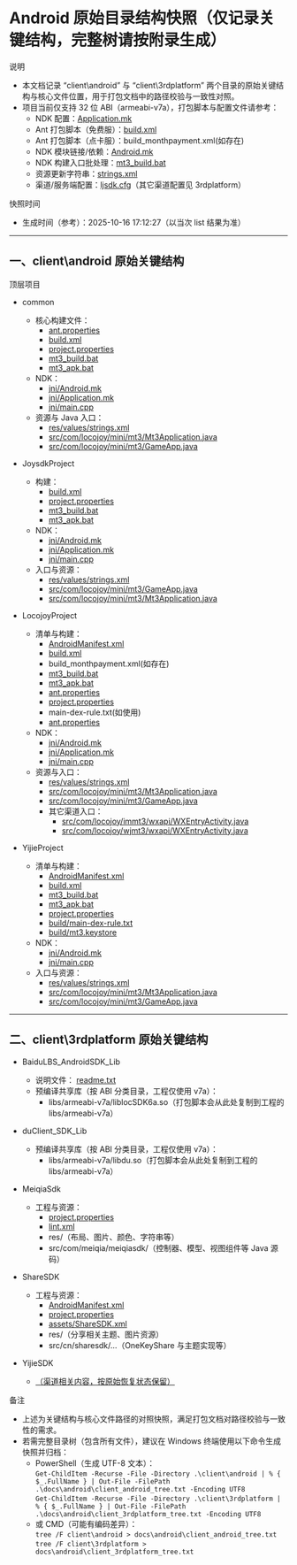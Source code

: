 # Android 原始目录结构快照（仅记录关键结构，完整树请按附录生成）

说明
- 本文档记录 “client\android” 与 “client\3rdplatform” 两个目录的原始关键结构与核心文件位置，用于打包文档中的路径校验与一致性对照。
- 项目当前仅支持 32 位 ABI（armeabi-v7a），打包脚本与配置文件请参考：
  - NDK 配置：[Application.mk](client/android/LocojoyProject/jni/Application.mk:1)
  - Ant 打包脚本（免费服）：[build.xml](client/android/LocojoyProject/build.xml:1)
  - Ant 打包脚本（点卡服）：build_monthpayment.xml(如存在)
  - NDK 模块链接/依赖：[Android.mk](client/android/LocojoyProject/jni/Android.mk:1)
  - NDK 构建入口批处理：[mt3_build.bat](client/android/LocojoyProject/mt3_build.bat:1)
  - 资源更新字符串：[strings.xml](client/android/LocojoyProject/res/values/strings.xml:1)
  - 渠道/服务端配置：[ljsdk.cfg](client/android/LocojoyProject/assets/cn.shuzilm.config.json:1)（其它渠道配置见 3rdplatform）

快照时间
- 生成时间（参考）：2025-10-16 17:12:27（以当次 list 结果为准）

---

## 一、client\android 原始关键结构

顶层项目
- common
  - 核心构建文件：
    - [ant.properties](client/android/common/ant.properties:1)
    - [build.xml](client/android/common/build.xml:1)
    - [project.properties](client/android/common/project.properties:1)
    - [mt3_build.bat](client/android/common/mt3_build.bat:1)
    - [mt3_apk.bat](client/android/common/mt3_apk.bat:1)
  - NDK：
    - [jni/Android.mk](client/android/common/jni/Android.mk:1)
    - [jni/Application.mk](client/android/common/jni/Application.mk:1)
    - [jni/main.cpp](client/android/common/jni/main.cpp:1)
  - 资源与 Java 入口：
    - [res/values/strings.xml](client/android/common/res/values/strings.xml:1)
    - [src/com/locojoy/mini/mt3/Mt3Application.java](client/android/common/src/com/locojoy/mini/mt3/Mt3Application.java:1)
    - [src/com/locojoy/mini/mt3/GameApp.java](client/android/common/src/com/locojoy/mini/mt3/GameApp.java:1)

- JoysdkProject
  - 构建：
    - [build.xml](client/android/JoysdkProject/build.xml:1)
    - [project.properties](client/android/JoysdkProject/project.properties:1)
    - [mt3_build.bat](client/android/JoysdkProject/mt3_build.bat:1)
    - [mt3_apk.bat](client/android/JoysdkProject/mt3_apk.bat:1)
  - NDK：
    - [jni/Android.mk](client/android/JoysdkProject/jni/Android.mk:1)
    - [jni/Application.mk](client/android/JoysdkProject/jni/Application.mk:1)
    - [jni/main.cpp](client/android/JoysdkProject/jni/main.cpp:1)
  - 入口与资源：
    - [res/values/strings.xml](client/android/JoysdkProject/res/values/strings.xml:1)
    - [src/com/locojoy/mini/mt3/GameApp.java](client/android/JoysdkProject/src/com/locojoy/mini/mt3/GameApp.java:1)
    - [src/com/locojoy/mini/mt3/Mt3Application.java](client/android/JoysdkProject/src/com/locojoy/mini/mt3/Mt3Application.java:1)

- LocojoyProject
  - 清单与构建：
    - [AndroidManifest.xml](client/android/LocojoyProject/AndroidManifest.xml:1)
    - [build.xml](client/android/LocojoyProject/build.xml:1)
    - build_monthpayment.xml(如存在)
    - [mt3_build.bat](client/android/LocojoyProject/mt3_build.bat:1)
    - [mt3_apk.bat](client/android/LocojoyProject/mt3_apk.bat:1)
    - [ant.properties](client/android/LocojoyProject/ant.properties:1)
    - [project.properties](client/android/LocojoyProject/project.properties:1)
    - main-dex-rule.txt(如使用)
    - [ant.properties](client/android/LocojoyProject/ant.properties:1)
  - NDK：
    - [jni/Android.mk](client/android/LocojoyProject/jni/Android.mk:1)
    - [jni/Application.mk](client/android/LocojoyProject/jni/Application.mk:1)
    - [jni/main.cpp](client/android/LocojoyProject/jni/main.cpp:1)
  - 资源与入口：
    - [res/values/strings.xml](client/android/LocojoyProject/res/values/strings.xml:1)
    - [src/com/locojoy/mini/mt3/Mt3Application.java](client/android/LocojoyProject/src/com/locojoy/mini/mt3/Mt3Application.java:1)
    - [src/com/locojoy/mini/mt3/GameApp.java](client/android/LocojoyProject/src/com/locojoy/mini/mt3/GameApp.java:1)
    - 其它渠道入口：
      - [src/com/locojoy/immt3/wxapi/WXEntryActivity.java](client/android/LocojoyProject/src/com/locojoy/immt3/wxapi/WXEntryActivity.java:1)
      - [src/com/locojoy/wjmt3/wxapi/WXEntryActivity.java](client/android/LocojoyProject/src/com/locojoy/wjmt3/wxapi/WXEntryActivity.java:1)

- YijieProject
  - 清单与构建：
    - [AndroidManifest.xml](client/android/YijieProject/AndroidManifest.xml:1)
    - [build.xml](client/android/YijieProject/build/build.xml:1)
    - [mt3_build.bat](client/android/YijieProject/mt3_build.bat:1)
    - [mt3_apk.bat](client/android/YijieProject/mt3_apk.bat:1)
    - [project.properties](client/android/YijieProject/project.properties:1)
    - [build/main-dex-rule.txt](client/android/YijieProject/build/main-dex-rule.txt:1)
    - [build/mt3.keystore](client/android/YijieProject/build/mt3.keystore:1)
  - NDK：
    - [jni/Android.mk](client/android/YijieProject/jni/Android.mk:1)
    - [jni/main.cpp](client/android/YijieProject/jni/main.cpp:1)
  - 入口与资源：
    - [res/values/strings.xml](client/android/YijieProject/res/values/strings.xml:1)
    - [src/com/locojoy/mini/mt3/Mt3Application.java](client/android/YijieProject/src/com/locojoy/mini/mt3/Mt3Application.java:1)
    - [src/com/locojoy/mini/mt3/GameApp.java](client/android/YijieProject/src/com/locojoy/mini/mt3/GameApp.java:1)

---

## 二、client\3rdplatform 原始关键结构

- BaiduLBS_AndroidSDK_Lib
  - 说明文件： [readme.txt](client/3rdplatform/BaiduLBS_AndroidSDK_Lib/readme.txt:1)
  - 预编译共享库（按 ABI 分类目录，工程仅使用 v7a）：
    - libs/armeabi-v7a/liblocSDK6a.so（打包脚本会从此处复制到工程的 libs/armeabi-v7a）

- duClient_SDK_Lib
  - 预编译共享库（按 ABI 分类目录，工程仅使用 v7a）：
    - libs/armeabi-v7a/libdu.so（打包脚本会从此处复制到工程的 libs/armeabi-v7a）

- MeiqiaSdk
  - 工程与资源：
    - [project.properties](client/3rdplatform/MeiqiaSdk/project.properties:1)
    - [lint.xml](client/3rdplatform/MeiqiaSdk/lint.xml:1)
    - res/（布局、图片、颜色、字符串等）
    - src/com/meiqia/meiqiasdk/（控制器、模型、视图组件等 Java 源码）

- ShareSDK
  - 工程与资源：
    - [AndroidManifest.xml](client/3rdplatform/ShareSDK/AndroidManifest.xml:1)
    - [project.properties](client/3rdplatform/ShareSDK/project.properties:1)
    - [assets/ShareSDK.xml](client/3rdplatform/ShareSDK/assets/ShareSDK.xml:1)
    - res/（分享相关主题、图片资源）
    - src/cn/sharesdk/…（OneKeyShare 与主题实现等）

- YijieSDK
  - [（渠道相关内容，按原始恢复状态保留）](client/3rdplatform/YijieSDK:1)

备注
- 上述为关键结构与核心文件路径的对照快照，满足打包文档对路径校验与一致性的需求。
- 若需完整目录树（包含所有文件），建议在 Windows 终端使用以下命令生成快照并归档：
  - PowerShell（生成 UTF-8 文本）：  
    `Get-ChildItem -Recurse -File -Directory .\client\android | % { $_.FullName } | Out-File -FilePath .\docs\android\client_android_tree.txt -Encoding UTF8`  
    `Get-ChildItem -Recurse -File -Directory .\client\3rdplatform | % { $_.FullName } | Out-File -FilePath .\docs\android\client_3rdplatform_tree.txt -Encoding UTF8`
  - 或 CMD（可能有编码差异）：  
    `tree /F client\android > docs\android\client_android_tree.txt`  
    `tree /F client\3rdplatform > docs\android\client_3rdplatform_tree.txt`